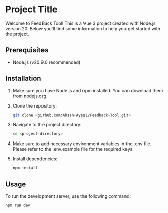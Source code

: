 # Project Title
Welcome to FeedBack Tool! This is a Vue 3 project created with Node.js version 20. Below you'll find some information to help you get started with the project.

## Prerequisites

- Node.js (v20.9.0 recommended)
  
## Installation

1. Make sure you have Node.js and npm installed. You can download them from [nodejs.org](https://nodejs.org/).

2. Clone the repository:
    ```bash
   git clone <github.com:Ahsan-Ayaz1/Feedback-Tool.git>
    ```
    
3. Navigate to the project directory:
    ```bash
    cd <project-directory>
    ```
4. Make sure to add necessary environment variables in the .env file. Please refer to the .env.example file for the required keys.
   
5. Install dependencies:
    ```bash
    npm install
    ```
    

## Usage

To run the development server, use the following command:

```bash
npm run dev
```
